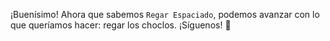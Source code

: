 ¡Buenísimo! Ahora que sabemos `Regar Espaciado`, podemos avanzar con lo que queríamos hacer: regar los choclos. ¡Síguenos! :muscle: